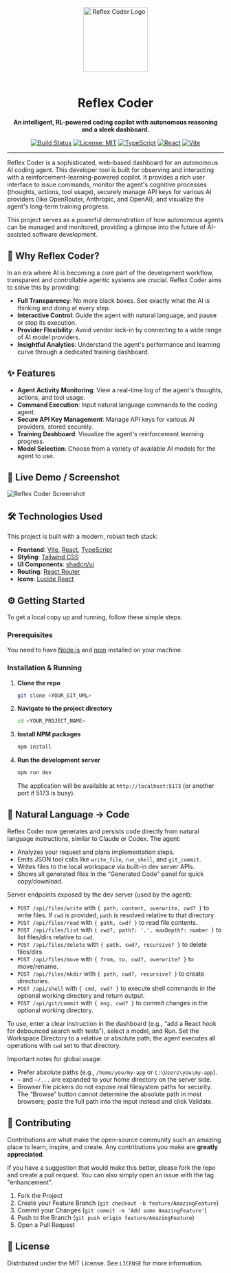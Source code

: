 <div align="center">
  <img src="https://firebasestorage.googleapis.com/v0/b/firebase-veilnet.firebasestorage.app/o/reflex-coder-logo.svg?alt=media&token=5238a68c-54ab-424b-9c31-70ef934fd49d" alt="Reflex Coder Logo" width="150"/>
  <br/>
  <br/>

  # Reflex Coder

  **An intelligent, RL-powered coding copilot with autonomous reasoning and a sleek dashboard.**

  [![Build Status](https://img.shields.io/badge/build-passing-brightgreen)](https://github.com/)
  [![License: MIT](https://img.shields.io/badge/License-MIT-yellow.svg)](https://opensource.org/licenses/MIT)
  [![TypeScript](https://img.shields.io/badge/--blue?logo=typescript&logoColor=white)](https://www.typescriptlang.org/)
  [![React](https://img.shields.io/badge/--blue?logo=react&logoColor=white)](https://reactjs.org/)
  [![Vite](https://img.shields.io/badge/--blue?logo=vite&logoColor=white)](https://vitejs.dev/)

</div>

---

Reflex Coder is a sophisticated, web-based dashboard for an autonomous AI coding agent. This developer tool is built for observing and interacting with a reinforcement-learning-powered copilot. It provides a rich user interface to issue commands, monitor the agent's cognitive processes (thoughts, actions, tool usage), securely manage API keys for various AI providers (like OpenRouter, Anthropic, and OpenAI), and visualize the agent's long-term training progress.

This project serves as a powerful demonstration of how autonomous agents can be managed and monitored, providing a glimpse into the future of AI-assisted software development.

## 🚀 Why Reflex Coder?

In an era where AI is becoming a core part of the development workflow, transparent and controllable agentic systems are crucial. Reflex Coder aims to solve this by providing:
-   **Full Transparency**: No more black boxes. See exactly what the AI is thinking and doing at every step.
-   **Interactive Control**: Guide the agent with natural language, and pause or stop its execution.
-   **Provider Flexibility**: Avoid vendor lock-in by connecting to a wide range of AI model providers.
-   **Insightful Analytics**: Understand the agent's performance and learning curve through a dedicated training dashboard.

## ✨ Features

-   **Agent Activity Monitoring**: View a real-time log of the agent's thoughts, actions, and tool usage.
-   **Command Execution**: Input natural language commands to the coding agent.
-   **Secure API Key Management**: Manage API keys for various AI providers, stored securely.
-   **Training Dashboard**: Visualize the agent's reinforcement learning progress.
-   **Model Selection**: Choose from a variety of available AI models for the agent to use.

## 📸 Live Demo / Screenshot
![Reflex Coder Screenshot](https://firebasestorage.googleapis.com/v0/b/firebase-veilnet.firebasestorage.app/o/screenshot_region_2025-08-18_17-28-58.png?alt=media&token=b5bff7f0-ea30-4e16-be7b-32388dde7d68)

## 🛠️ Technologies Used

This project is built with a modern, robust tech stack:

-   **Frontend**: [Vite](https://vitejs.dev/), [React](https://reactjs.org/), [TypeScript](https://www.typescriptlang.org/)
-   **Styling**: [Tailwind CSS](https://tailwindcss.com/)
-   **UI Components**: [shadcn/ui](https://ui.shadcn.com/)
-   **Routing**: [React Router](https://reactrouter.com/)
-   **Icons**: [Lucide React](https://lucide.dev/)

## ⚙️ Getting Started

To get a local copy up and running, follow these simple steps.

### Prerequisites

You need to have [Node.js](https://nodejs.org/) and [npm](https://www.npmjs.com/) installed on your machine.

### Installation & Running

1.  **Clone the repo**
    ```sh
    git clone <YOUR_GIT_URL>
    ```
2.  **Navigate to the project directory**
    ```sh
    cd <YOUR_PROJECT_NAME>
    ```
3.  **Install NPM packages**
    ```sh
    npm install
    ```
4.  **Run the development server**
    ```sh
    npm run dev
    ```
    The application will be available at `http://localhost:5173` (or another port if 5173 is busy).

## 🧩 Natural Language → Code

Reflex Coder now generates and persists code directly from natural language instructions, similar to Claude or Codex. The agent:
- Analyzes your request and plans implementation steps.
- Emits JSON tool calls like `write_file`, `run_shell`, and `git_commit`.
- Writes files to the local workspace via built-in dev server APIs.
- Shows all generated files in the “Generated Code” panel for quick copy/download.

Server endpoints exposed by the dev server (used by the agent):
- `POST /api/files/write` with `{ path, content, overwrite, cwd? }` to write files. If `cwd` is provided, `path` is resolved relative to that directory.
- `POST /api/files/read` with `{ path, cwd? }` to read file contents.
- `POST /api/files/list` with `{ cwd?, path?: '.', maxDepth?: number }` to list files/dirs relative to `cwd`.
- `POST /api/files/delete` with `{ path, cwd?, recursive? }` to delete files/dirs.
- `POST /api/files/move` with `{ from, to, cwd?, overwrite? }` to move/rename.
- `POST /api/files/mkdir` with `{ path, cwd?, recursive? }` to create directories.
- `POST /api/shell` with `{ cmd, cwd? }` to execute shell commands in the optional working directory and return output.
- `POST /api/git/commit` with `{ msg, cwd? }` to commit changes in the optional working directory.

To use, enter a clear instruction in the dashboard (e.g., “add a React hook for debounced search with tests”), select a model, and Run. Set the Workspace Directory to a relative or absolute path; the agent executes all operations with `cwd` set to that directory.

Important notes for global usage:
- Prefer absolute paths (e.g., `/home/you/my-app` or `C:\Users\you\my-app`).
- `~` and `~/...` are expanded to your home directory on the server side.
- Browser file pickers do not expose real filesystem paths for security. The “Browse” button cannot determine the absolute path in most browsers; paste the full path into the input instead and click Validate.

## 🤝 Contributing

Contributions are what make the open-source community such an amazing place to learn, inspire, and create. Any contributions you make are **greatly appreciated**.

If you have a suggestion that would make this better, please fork the repo and create a pull request. You can also simply open an issue with the tag "enhancement".

1.  Fork the Project
2.  Create your Feature Branch (`git checkout -b feature/AmazingFeature`)
3.  Commit your Changes (`git commit -m 'Add some AmazingFeature'`)
4.  Push to the Branch (`git push origin feature/AmazingFeature`)
5.  Open a Pull Request

## 📜 License

Distributed under the MIT License. See `LICENSE` for more information.
